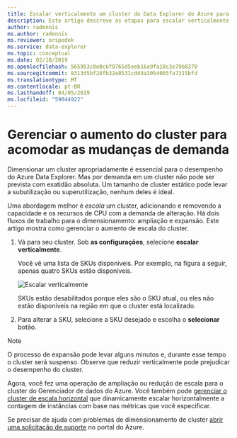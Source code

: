 ```yaml
---
title: Escalar verticalmente um cluster do Data Explorer do Azure para acomodar a demanda de alteração
description: Este artigo descreve as etapas para escalar verticalmente e reduzir verticalmente um cluster do Gerenciador de dados do Azure com base na demanda de alteração.
author: radennis
ms.author: radennis
ms.reviewer: orspodek
ms.service: data-explorer
ms.topic: conceptual
ms.date: 02/18/2019
ms.openlocfilehash: 565953c8e0c6f9765d5eeb16a9fa18c3e79b8370
ms.sourcegitcommit: 8313d5bf28fb32e8531cdd4a3054065fa7315bfd
ms.translationtype: MT
ms.contentlocale: pt-BR
ms.lasthandoff: 04/05/2019
ms.locfileid: "59044922"
---
```

# <a name="manage-cluster-scale-up-to-accommodate-changing-demand"></a>Gerenciar o aumento do cluster para acomodar as mudanças de demanda

Dimensionar um cluster apropriadamente é essencial para o desempenho do Azure Data Explorer. Mas por demanda em um cluster não pode ser prevista com exatidão absoluta. Um tamanho de cluster estático pode levar a subutilização ou superutilização, nenhum deles é ideal.

Uma abordagem melhor é *escala* um cluster, adicionando e removendo a capacidade e os recursos de CPU com a demanda de alteração. Há dois fluxos de trabalho para o dimensionamento: ampliação e expansão. Este artigo mostra como gerenciar o aumento de escala do cluster.

1. Vá para seu cluster. Sob **as configurações**, selecione **escalar verticalmente**.

    Você vê uma lista de SKUs disponíveis. Por exemplo, na figura a seguir, apenas quatro SKUs estão disponíveis.

    ![Escalar verticalmente](media/manage-cluster-scale-up/scale-up.png)

    SKUs estão desabilitados porque eles são o SKU atual, ou eles não estão disponíveis na região em que o cluster está localizado.

1. Para alterar a SKU, selecione a SKU desejado e escolha o **selecionar** botão.

> [!NOTE]
> O processo de expansão pode levar alguns minutos e, durante esse tempo o cluster será suspenso. Observe que reduzir verticalmente pode prejudicar o desempenho do cluster.

Agora, você fez uma operação de ampliação ou redução de escala para o cluster do Gerenciador de dados do Azure. Você também pode [gerenciar o cluster de escala horizontal](manage-cluster-scale-out.md) que dinamicamente escalar horizontalmente a contagem de instâncias com base nas métricas que você especificar.

Se precisar de ajuda com problemas de dimensionamento de cluster [abrir uma solicitação de suporte](https://portal.azure.com/#blade/Microsoft_Azure_Support/HelpAndSupportBlade/overview) no portal do Azure.
